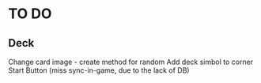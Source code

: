 
# TO DO

## Deck

Change card image - create method for random 
Add deck simbol to corner
Start Button (miss sync-in-game, due to the lack of DB)




